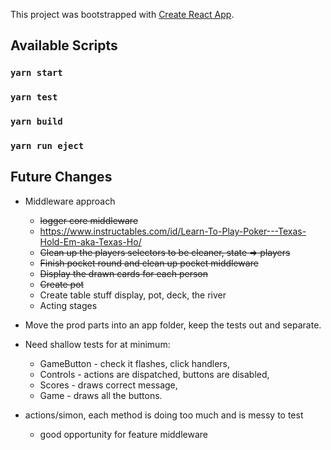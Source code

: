 This project was bootstrapped with [Create React App](https://github.com/facebook/create-react-app).

## Available Scripts

### `yarn start`
### `yarn test`
### `yarn build`
### `yarn run eject`

## Future Changes

* Middleware approach
  * ~~logger core middleware~~   
  * https://www.instructables.com/id/Learn-To-Play-Poker---Texas-Hold-Em-aka-Texas-Ho/
  * ~~Clean up the players selectors to be cleaner, state => players~~
  * ~~Finish pocket round and clean up pocket middleware~~
  * ~~Display the drawn cards for each person~~
  * ~~Create pot~~
  * Create table stuff display, pot, deck, the river
  * Acting stages

* Move the prod parts into an app folder, keep the tests out and separate.
* Need shallow tests for at minimum:
  * GameButton - check it flashes, click handlers,
  * Controls - actions are dispatched, buttons are disabled,
  * Scores - draws correct message,
  * Game - draws all the buttons.
* actions/simon, each method is doing too much and is messy to test
  * good opportunity for feature middleware
